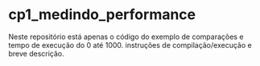 # cp1_medindo_performance
Neste repositório está apenas o código do exemplo de comparações e tempo de execução do 0 até 1000.
instruções de compilação/execução e breve descrição.
